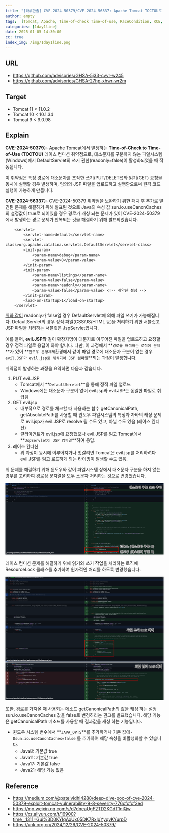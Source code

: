 ```yaml
---
title: "[하루한줄] CVE-2024-50379/CVE-2024-56337: Apache Tomcat TOCTOU로 인한 RCE 취약점"
author: empty
tags:  [Tomcat, Apache, Time-of-check Time-of-use, RaceCondition, RCE, empty]
categories: [1day1line]
date: 2025-01-05 14:30:00
cc: true
index_img: /img/1day1line.png
---
```


## URL

- https://github.com/advisories/GHSA-5j33-cvvr-w245
- https://github.com/advisories/GHSA-27hp-xhwr-wr2m

## Target

- Tomcat 11 < 11.0.2
- Tomcat 10 < 10.1.34
- Tomcat 9 < 9.0.98


## Explain

**CVE-2024-50379**는 Apache Tomcat에서 발생하는 **Time-of-Check to Time-of-Use (TOCTOU)** 레이스 컨디션 취약점으로, 대소문자를 구분하지 않는 파일시스템(Windows)에서 DefaultServlet의 쓰기 권한(readonly=false)이 활성화되었을 때 작동됩니다.

이 취약점은 특정 경로에 대소문자를 조작한 쓰기(PUT/DELETE)와 읽기(GET) 요청을 동시에 실행할 경우 발생하며, 임의의 JSP 파일을 업로드하고 실행함으로써 원격 코드 실행이 가능하게 만듭니다.

**CVE-2024-56337**는 CVE-2024-50379 취약점을 보완하기 위한 패치 후 추가로 발견된 문제를 해결하기 위해 발표된 것으로 Java의 속성 값 sun.io.useCanonCaches의 설정값이 true로 되어있을 경우 경로가 캐싱 되는 문제가 있어 CVE-2024-50379에서 발생하는 경로 문제가 반복되는 것을 해결하기 위해 발표되었습니다.


```
    <servlet>
        <servlet-name>default</servlet-name>
        <servlet-class>org.apache.catalina.servlets.DefaultServlet</servlet-class>
        <init-param>
            <param-name>debug</param-name>
            <param-value>0</param-value>
        </init-param>
        <init-param>
            <param-name>listings</param-name>
            <param-value>false</param-value>
            <param-name>readonly</param-name>
            <param-value>false</param-value> <!-- 취약한 설정 -->
        </init-param>
        <load-on-startup>1</load-on-startup>
    </servlet>

```

[위와 같이](https://github.com/apache/tomcat/blob/main/conf/web.xml) readonly가 false일 경우 DefaultServlet에 의해 파일 쓰기가 가능해집니다. DefaultServlet의 경우 정적 파일(CSS/JS/HTML 등)을 처리하기 위한 서블릿고 JSP 파일을 처리하는 서블릿은 JspServlet입니다. 

예를 들어, **evil.JSP와** 같이 확장자명이 대문자로 이루어진 파일을 업로드하고 요청할 경우 정적 파일로 응답이 와야 합니다. 다만, 이 과정에서 **`경로를 해석하는 로직에 문제`**가 있어 **`윈도우 운영체제`환경에서 같이 파일 경로에 대소문자 구분이 없는 경우 `evil.JSP가 evil.jsp로 해석되어 JSP 컴파일`**되는 과정이 발생합니다.

취약점이 발생하는 과정을 요약하면 다음과 같습니다.

1. PUT evil.JSP
    - Tomcat에서 **`DefaultServlet`**을 통해 정적 파일 업로드
    - Windows에는 대소문자 구분이 없어 evil.jsp와 evil.JSP는 동일한 파일로 취급됨
2. GET evil.jsp
    - 내부적으로 경로를 체크할 때 사용하는 함수 getCanonicalPath, getAbsolutePath를 사용할 때 윈도우 파일시스템의 특징과 자바의 캐싱 문제로 evil.jsp가 evil.JSP로 resolve 될 수도 있고, 아닐 수도 있음 (레이스 컨디션)
    - 클라이언트가 evil.jsp에 요청했으나 evil.JSP를 읽고 Tomcat에서 **`JspServlet이 JSP 컴파일`**하여 응답.
3. 레이스 컨디션
    - 위 과정이 동시에 이루어지거나 엇갈리면 Tomcat은 evil.jsp를 처리하려다 evil.JSP를 읽고 로드하게 되는 타이밍이 발생할 수도 있음.

위 문제를 해결하기 위해 윈도우와 같이 파일시스템 상에서 대소문자 구분을 하지 않는 경우를 고려하여 경로상 문자열을 모두 소문자 처리하는 것으로 변경했습니다.

![](CVE-2024-50379/1.png)

레이스 컨디션 문제를 해결하기 위해 읽기와 쓰기 작업을 처리하는 로직에 ResourceLock 클래스를 추가하여 원자적인 처리를 하도록 변경했습니다.

![](CVE-2024-50379/2.png)
![](CVE-2024-50379/3.png)

또한, 경로를 가져올 때 사용되는 메소드 getCanonicalPath의 값을 캐싱 하는 설정 sun.io.useCanonCaches 값을 false로 변경하라는 권고를 발표했습니다. 해당 기능은 getCanonicalPath 메소드를 사용할 때 결과값을 캐싱 하는 기능입니다.

- 윈도우 시스템 변수에서 **`JAVA_OPTS`**를 추가하거나 기존 값에`-Dsun.io.useCanonCaches=false` 를 추가하여 해당 속성을 비활성화할 수 있습니다.
    - Java8: 기본값 true
    - Java11: 기본값 true
    - Java17: 기본값 false
    - Java21: 해당 기능 없음



## Reference

- https://medium.com/@patelvidhi4288/deep-dive-poc-of-cve-2024-50379-exploit-tomcat-vulnerability-9-8-severity-776cfcfcf3ed
- https://mp.weixin.qq.com/s/d7dneaUgF2TD2KGdT1qiQw
- https://xz.aliyun.com/t/16900?time__1311=Gui%3D0KYIqAxUx05DK7RxIgYyqvKYurpD
- https://unk.org.cn/2024/12/26/CVE-2024-50379/




